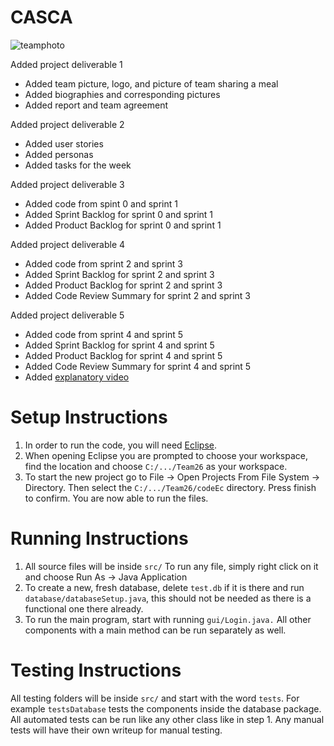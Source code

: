 # CASCA
![teamphoto](https://user-images.githubusercontent.com/24425326/46249101-65f6ae00-c3f1-11e8-99bf-398e6c25ac21.jpg)

Added project deliverable 1
- Added team picture, logo, and picture of team sharing a meal
- Added biographies and corresponding pictures
- Added report and team agreement

Added project deliverable 2
- Added user stories
- Added personas
- Added tasks for the week

Added project deliverable 3
- Added code from spint 0 and sprint 1
- Added Sprint Backlog for sprint 0 and sprint 1
- Added Product Backlog for sprint 0 and sprint 1

Added project deliverable 4
- Added code from sprint 2 and sprint 3
- Added Sprint Backlog for sprint 2 and sprint 3
- Added Product Backlog for sprint 2 and sprint 3
- Added Code Review Summary for sprint 2 and sprint 3

Added project deliverable 5
- Added code from sprint 4 and sprint 5
- Added Sprint Backlog for sprint 4 and sprint 5
- Added Product Backlog for sprint 4 and sprint 5
- Added Code Review Summary for sprint 4 and sprint 5
- Added [explanatory video](https://youtu.be/TcPPHTwc37Y)

# Setup Instructions
1) In order to run the code, you will need [Eclipse](https://www.eclipse.org/downloads/). 
2) When opening Eclipse you are prompted to choose your workspace, find the location and choose `C:/.../Team26` as your workspace.
3) To start the new project go to File -> Open Projects From File System -> Directory. Then select the `C:/.../Team26/codeEc` directory. Press finish to confirm. You are now able to run the files.

# Running Instructions
1) All source files will be inside `src/` To run any file, simply right click on it and choose Run As -> Java Application
2) To create a new, fresh database, delete `test.db` if it is there and run `database/databaseSetup.java`, this should not be needed as there is a functional one there already.
3) To run the main program, start with running `gui/Login.java.` All other components with a main method can be run separately as well.

# Testing Instructions
All testing folders will be inside `src/` and start with the word `tests`. For example `testsDatabase` tests the components inside the database package. All automated tests can be run like any other class like in step 1. Any manual tests will have their own writeup for manual testing. 
